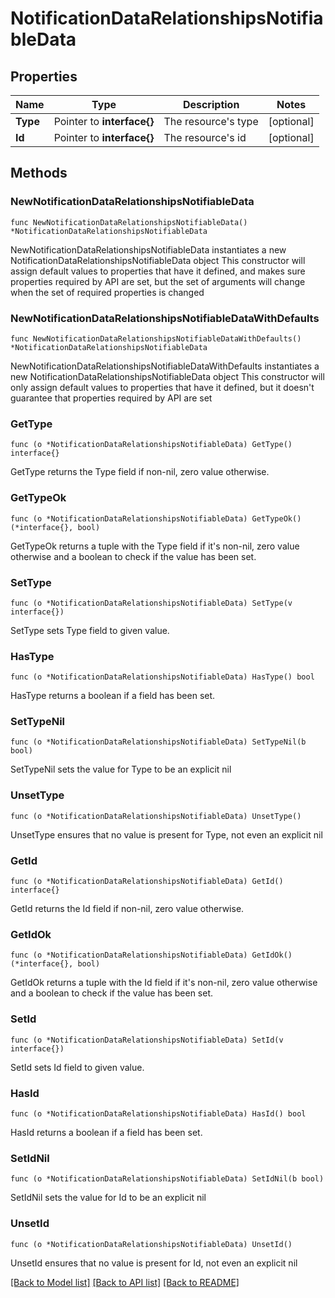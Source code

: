 # NotificationDataRelationshipsNotifiableData

## Properties

Name | Type | Description | Notes
------------ | ------------- | ------------- | -------------
**Type** | Pointer to **interface{}** | The resource&#39;s type | [optional] 
**Id** | Pointer to **interface{}** | The resource&#39;s id | [optional] 

## Methods

### NewNotificationDataRelationshipsNotifiableData

`func NewNotificationDataRelationshipsNotifiableData() *NotificationDataRelationshipsNotifiableData`

NewNotificationDataRelationshipsNotifiableData instantiates a new NotificationDataRelationshipsNotifiableData object
This constructor will assign default values to properties that have it defined,
and makes sure properties required by API are set, but the set of arguments
will change when the set of required properties is changed

### NewNotificationDataRelationshipsNotifiableDataWithDefaults

`func NewNotificationDataRelationshipsNotifiableDataWithDefaults() *NotificationDataRelationshipsNotifiableData`

NewNotificationDataRelationshipsNotifiableDataWithDefaults instantiates a new NotificationDataRelationshipsNotifiableData object
This constructor will only assign default values to properties that have it defined,
but it doesn't guarantee that properties required by API are set

### GetType

`func (o *NotificationDataRelationshipsNotifiableData) GetType() interface{}`

GetType returns the Type field if non-nil, zero value otherwise.

### GetTypeOk

`func (o *NotificationDataRelationshipsNotifiableData) GetTypeOk() (*interface{}, bool)`

GetTypeOk returns a tuple with the Type field if it's non-nil, zero value otherwise
and a boolean to check if the value has been set.

### SetType

`func (o *NotificationDataRelationshipsNotifiableData) SetType(v interface{})`

SetType sets Type field to given value.

### HasType

`func (o *NotificationDataRelationshipsNotifiableData) HasType() bool`

HasType returns a boolean if a field has been set.

### SetTypeNil

`func (o *NotificationDataRelationshipsNotifiableData) SetTypeNil(b bool)`

 SetTypeNil sets the value for Type to be an explicit nil

### UnsetType
`func (o *NotificationDataRelationshipsNotifiableData) UnsetType()`

UnsetType ensures that no value is present for Type, not even an explicit nil
### GetId

`func (o *NotificationDataRelationshipsNotifiableData) GetId() interface{}`

GetId returns the Id field if non-nil, zero value otherwise.

### GetIdOk

`func (o *NotificationDataRelationshipsNotifiableData) GetIdOk() (*interface{}, bool)`

GetIdOk returns a tuple with the Id field if it's non-nil, zero value otherwise
and a boolean to check if the value has been set.

### SetId

`func (o *NotificationDataRelationshipsNotifiableData) SetId(v interface{})`

SetId sets Id field to given value.

### HasId

`func (o *NotificationDataRelationshipsNotifiableData) HasId() bool`

HasId returns a boolean if a field has been set.

### SetIdNil

`func (o *NotificationDataRelationshipsNotifiableData) SetIdNil(b bool)`

 SetIdNil sets the value for Id to be an explicit nil

### UnsetId
`func (o *NotificationDataRelationshipsNotifiableData) UnsetId()`

UnsetId ensures that no value is present for Id, not even an explicit nil

[[Back to Model list]](../README.md#documentation-for-models) [[Back to API list]](../README.md#documentation-for-api-endpoints) [[Back to README]](../README.md)


